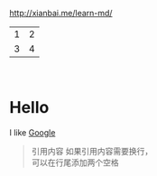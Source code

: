 http://xianbai.me/learn-md/
<table>
  <tr>
    <td>1</td>
    <td>2</td>
  </tr>
  <tr>
    <td>3</td>
    <td>4</td>
  </tr>
</table>
<br>

Hello
====

I like [Google](https://www.google.com/)
>引用内容
>如果引用内容需要换行，  
>可以在行尾添加两个空格
